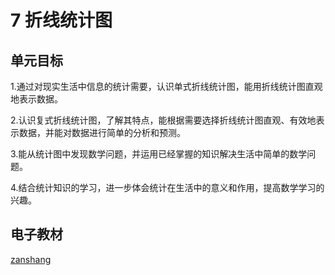 # 7 折线统计图

## 单元目标

1.通过对现实生活中信息的统计需要，认识单式折线统计图，能用折线统计图直观地表示数据。

2.认识复式折线统计图，了解其特点，能根据需要选择折线统计图直观、有效地表示数据，并能对数据进行简单的分析和预测。

3.能从统计图中发现数学问题，并运用已经掌握的知识解决生活中简单的数学问题。

4.结合统计知识的学习，进一步体会统计在生活中的意义和作用，提高数学学习的兴趣。

## 电子教材

<Epep grade="xxsx5b" :pep="1221001502141" :pages="104" :paged="111" ></Epep>

[zanshang](../res/zanshang.md ':include')